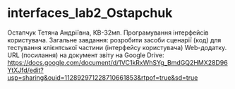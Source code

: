 # interfaces_lab2_Ostapchuk
Остапчук Тетяна Андріївна, КВ-32мп. 
Програмування інтерфейсів користувача. 
Загальне завдання: розробити засоби сценарії (код) для тестування клієнтської частини (інтерфейсу користувача) Web-додатку. 
URL (посилання) на документ звіту на Google Drive: https://docs.google.com/document/d/1VC1kRxWhSYg_BmdGQ2HMX28D96YtXJfd/edit?usp=sharing&ouid=112892971228710661853&rtpof=true&sd=true
